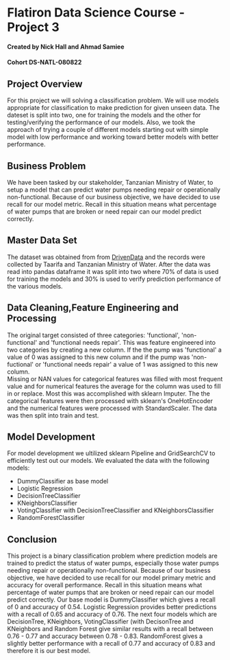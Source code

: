 # Flatiron Data Science Course - Project 3
#### Created by Nick Hall and Ahmad Samiee
#### Cohort DS-NATL-080822


## Project Overview 
For this project we will solving a classification problem. We will use models appropriate for classification to make prediction for given unseen data.  The dateset is split into two, one for training the models and the other for testing/verifying the performance of our models. Also, we took the approach of trying a couple of different models starting out with simple model with low performance and working toward better models with better performance.


## Business Problem 
We have been tasked by our stakeholder, Tanzanian Ministry of Water, to setup a model that can predict water pumps needing repair or operationally non-functional. Because of our business objective, we have decided to use recall for our model metric. Recall in this situation means what percentage of water pumps that are broken or need repair can our model predict correctly.

## Master Data Set
The dataset was obtained from from [DrivenData](https://www.drivendata.org) and the records were collected by Taarifa and Tanzanian Ministry of Water.  After the data was read into pandas dataframe it was split into two where 70% of data is used for training the models and 30% is used to verify prediction performance of the various models.

## Data Cleaning,Feature Engineering and Processing
The original target consisted of three categories: 'functional', 'non-functional' and 'functional needs repair'. This was feature engineered into two categories by creating a new column. If the the pump was 'functional' a value of 0 was assigned to this new column and if the pump was 'non-fuctional' or 'functional needs repair' a value of 1 was assigned to this new column.<br>
Missing or NAN values for categorical features was filled with most frequent value and for numerical features the average for the column was used to fill in or replace. Most this was accomplished with sklearn Imputer. The the categorical features were then processed with sklearn's OneHotEncoder and the numerical features were processed with StandardScaler. The data was then split into train and test.


## Model Development
For model development we ultilized sklearn Pipeline and GridSearchCV to efficiently test out our models. We evaluated the data with the following models: 
* DummyClassifier as base model
* Logistic Regression
* DecisionTreeClassifier 
* KNeighborsClassifier
* VotingClassifier with DecisionTreeClassifier and KNeighborsClassifier
* RandomForestClassifier

## Conclusion
This project is a binary classification problem where prediction models are trained to predict the status of water pumps, especially those water pumps needing repair or operationally non-functional. Because of our business objective, we have decided to use recall for our model primary metric and accuracy for overall performance. Recall in this situation means what percentage of water pumps that are broken or need repair can our model predict correctly. Our base model is DummyClassifier which gives a recall of 0 and accuracy of 0.54.  Logistic Regression provides better predictions with a recall of 0.65 and accuracy of 0.76.  The next four models which are DecisionTree, KNeighbors, VotingClassifier (with DecisonTree and KNeighbors and Random Forest give similar results with a recall between 0.76 - 0.77 and accuracy between 0.78 - 0.83. RandomForest gives a slightly better performance with a recall of 0.77 and accuracy of 0.83 and therefore it is our best model.  
